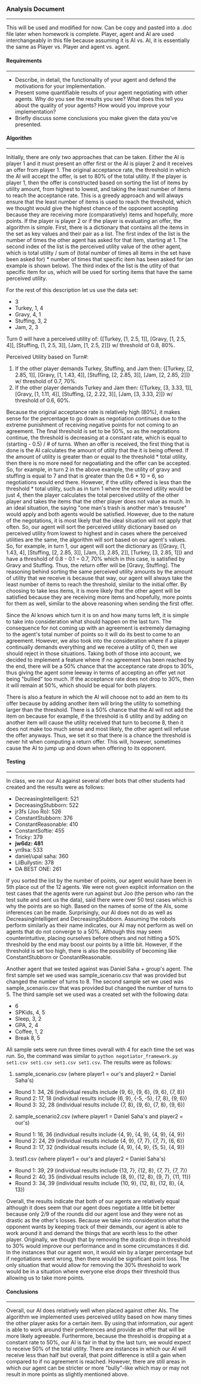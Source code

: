 ### Analysis Document 
---
This will be used and modified for now. Can be copy and pasted into a .doc file later when homework is complete. Player, agent and AI are used interchangeably in this file because assuming it is AI vs. AI, it is essentially the same as Player vs. Player and agent vs. agent.

#### Requirements
--- 
- Describe, in detail, the functionality of your agent and defend the motivations for your implementation.
- Present some quantifiable results of your agent negotiating with other agents. Why do you see the results you see? What does this tell you about the quality of your agents? How would you improve your implementation?
- Briefly discuss some conclusions you make given the data you’ve presented.

#### Algorithm 
---
Initially, there are only two approaches that can be taken. Either the AI is player 1 and it must present an offer first or the AI is player 2 and it receives an offer from player 1. The original acceptance rate, the threshold in which the AI will accept the offer, is set to 80% of the total utility. If the player is player 1, then the offer is constructed based on sorting the list of items by utility amount, from highest to lowest, and taking the least number of items to reach the acceptance rate. This is a greedy approach and will always ensure that the least number of items is used to reach the threshold, which we thought would give the highest chance of the opponent accepting because they are receiving more (comparatively) items and hopefully, more points. If the player is player 2 or if the player is evaluating an offer, the algorithm is simple. First, there is a dictionary that contains all the items in the set as key values and their pair as a list. The first index of the list is the number of times the other agent has asked for that item, starting at 1. The second index of the list is the perceived utility value of the other agent, which is total utility / sum of (total number of times all items in the set have been asked for) * number of times that specific item has been asked for (an example is shown below). The third index of the list is the utlity of that specific item for us, which will be used for sorting items that have the same perceived utility. 

For the rest of this description let us use the data set:
- 3
- Turkey, 1, 4 
- Gravy, 4, 1
- Stuffing, 3, 2
- Jam, 2, 3

Turn 0 will have a perceived utility of: 
{[Turkey, [1, 2.5, 1]], [Gravy, [1, 2.5, 4]], [Stuffing, [1, 2.5, 3]], [Jam, [1, 2.5, 2]]} w/ threshold of 0.8, 80%. 

Perceived Utility based on Turn#: 

1. If the other player demands Turkey, Stuffing, and Jam then: {[Turkey, [2, 2.85, 1]], [Gravy, [1, 1.43, 4]], [Stuffing, [2, 2.85, 3]], [Jam, [2, 2.85, 2]]} w/ threshold of 0.7, 70%.
2. If the other player demands Turkey and Jam then: {[Turkey, [3, 3.33, 1]], [Gravy, [1, 1.11, 4]], [Stuffing, [2, 2.22, 3]], [Jam, [3, 3.33, 2]]} w/ threshold of 0.6, 60%. 

Because the original acceptance rate is relatively high (80%), it makes sense for the percentage to go down as negotiation continues due to the extreme punishment of receiving negative points for not coming to an agreement. The final threshold is set to be 50%, so as the negotations continue, the threshold is decreasing at a constant rate, which is equal to (starting - 0.5) / # of turns. When an offer is received, the first thing that is done is the AI calculates the amount of utility that the it is being offered. If the amount of utility is greater than or equal to the threshold * total utility, then there is no more need for negoatiating and the offer can be accepted. So, for example, in turn 2 in the above example, the utility of gravy and stuffing is equal to 7 and that is greater than the 0.6 * 10 = 6, so negotiations would end there. However, if the utility offered is less than the threshold * total utility, such as in turn 1 where the received utility would be just 4, then the player calculates the total perceived utility of the other player and takes the items that the other player does not value as much. In an ideal situation, the saying "one man's trash is another man's treausre" would apply and both agents would be satisfied. However, due to the nature of the negotations, it is most likely that the ideal situation will not apply that often. So, our agent will sort the perceived utility dictionary based on perceived utility from lowest to highest and in cases where the perceived utilities are the same, the algorithm will sort based on our agent's values. So, for example, in turn 1, our agent will sort the dictionary as {[Gravy, [1, 1.43, 4], [Stuffing, [2, 2.85, 3]], [Jam, [3, 2.85, 2]], [Turkey, [3, 2.85, 1]]} and have a threshold of 0.8 - 0.1 = 0.7, 70% which in this case, is satisfied by Gravy and Stuffing. Thus, the return offer will be [Gravy, Stuffing]. The reasoning behind sorting the same perceived utility amounts by the amount of utility that we receive is because that way, our agent will always take the least number of items to reach the threshold, similar to the initial offer. By choosing to take less items, it is more likely that the other agent will be satisfied because they are receiving more items and hopefully, more points for them as well, similar to the above reasoning when sending the first offer. 

Since the AI knows which turn it is on and how many turns left, it is simple to take into consideration what should happen on the last turn. The consequence for not coming up with an agreement is extremely damaging to the agent's total number of points so it will do its best to come to an agreement. However, we also took into the consideration where if a player continually demands everything and we receive a utility of 0, then we should reject in those situations. Taking both of those into account, we decided to implement a feature where if no agreement has been reached by the end, there will be a 50% chance that the acceptance rate drops to 30%, thus giving the agent some leeway in terms of accepting an offer yet not being "bullied" too much. If the acceptance rate does not drop to 30%, then it will remain at 50%, which should be equal for both players. 

There is also a feature in which the AI will choose not to add an item to its offer because by adding another item will bring the utility to something larger than the threshold. There is a 50% chance that the AI will not add the item on because for example, if the threshold is 6 utility and by adding on another item will cause the utility received that turn to become 8, then it does not make too much sense and most likely, the other agent will refuse the offer anyways. Thus, we set it so that there is a chance the threshold is never hit when computing a return offer. This will, however, sometimes cause the AI to jump up and down when offering to its opponent. 

#### Testing
---
In class, we ran our AI against several other bots that other students had created and the results were as follows: 
- DecreasingIntelligent: 521
- DecreasingStubborn: 522
- jr3fs (Joo Ro): 526
- ConstantStubborn: 376
- ConstantReasonable: 410
- ConstantSoftie: 455
- Tricky: 379
- **jw6dz: 481**
- yn9sa: 533
- daniel/upal saha: 360
- LilBullystin: 378
- DA BEST ONE: 261

If you sorted the list by the number of points, our agent would have been in 5th place out of the 12 agents. We were not given explicit information on the test cases that the agents were run against but Joo (the person who ran the test suite and sent us the data), said there were over 50 test cases which is why the points are so high. Based on the names of some of the AIs, some inferences can be made. Surprisingly, our AI does not do as well as DecreasingIntelligent and DecreasingStubborn. Assuming the robots perform similarly as their name indicates, our AI may not perform as well on agents that do not converge to a 50%. Although this may seem counterintuitive, placing ourselves before others and not hitting a 50% threshold by the end may boost our points by a little bit. However, if the threshold is set too high, there is also the possibility of becoming like ConstantStubborn or ConstantReasonable. 

Another agent that we tested against was Daniel Saha + group's agent. The first sample set we used was sample_scenario.csv that was provided but changed the number of turns to 8. The second sample set we used was sample_scenario.csv that was provided but changed the number of turns to 5. The third sample set we used was a created set with the following data:
- 6
- SPKids, 4, 5
- Sleep, 3, 2
- GPA, 2, 4
- Coffee, 1, 2
- Break 8, 5

All sample sets were run three times overall with 4 for each time the set was run. So, the command was similar to `python negotiator_framework.py set1.csv set1.csv set1.csv set1.csv`. The results were as follows:

1. sample_scenario.csv (where player1 = our's and player2 = Daniel Saha's)
  - Round 1: 34, 26 (individual results include {9, 6}, {9, 6}, {9, 6}, {7, 8})
  - Round 2: 17, 18 (individual results include {6, 9}, {-5, -5}, {7, 8}, {9, 6})
  - Round 3: 32, 28 (individual results include {7, 8}, {9, 6}, {7, 8}, {9, 6})
2. sample_scenario2.csv (where player1 = Daniel Saha's and player2 = our's)
  - Round 1: 16, 36 (individual results include {4, 9}, {4, 9}, {4, 9}, {4, 9})
  - Round 2: 24, 29 (individual results include {4, 9}, {7, 7}, {7, 7}, {6, 6})
  - Round 3: 17, 32 (individual results include {4, 9}, {4, 9}, {5, 5}, {4, 9})
3. test1.csv (where player1 = our's and player2 = Daniel Saha's)
  - Round 1: 39, 29 (individual results include {13, 7}, {12, 8}, {7, 7}, {7, 7})
  - Round 2: 40, 35 (individual results include {8, 9}, {12, 8}, {9, 7}, {11, 11})
  - Round 3: 34, 39 (individual results include {10, 9}, {12, 8}, {12, 8}, {4, 13})

Overall, the results indicate that both of our agents are relatively equal although it does seem that our agent does negotiate a little bit better because only 2/9 of the rounds did our agent lose and they were not as drastic as the other's losses. Because we take into consideration what the opponent wants by keeping track of their demands, our agent is able to work around it and demand the things that are worth less to the other player. Originally, we though that by removing the drastic drop in threshold to 30% would improve our performance and in some circumstances it did. In the instances that our agent won, it would win by a larger percentage but if negotiations went wrong, then there would be significant point loss. The only situation that would allow for removing the 30% threshold to work would be in a situation where everyone else drops their threshold thus allowing us to take more points. 

#### Conclusions
---
Overall, our AI does relatively well when placed against other AIs. The algorithm we implemented uses perceived utility based on how many times the other player asks for a certain item. By using that information, our agent is able to work around their preferences and provide an offer that will be more likely agreeable. Furthermore, because the threshold is dropping at a constant rate to 50%, our AI is fair in that by the last turn, we would expect to receive 50% of the total utility. There are instances in which our AI will receive less than half but overall, that point difference is still a gain when compared to if no agreement is reached. However, there are still areas in which our agent can be stricter or more "bully"-like which may or may not result in more points as slightly mentioned above. 
